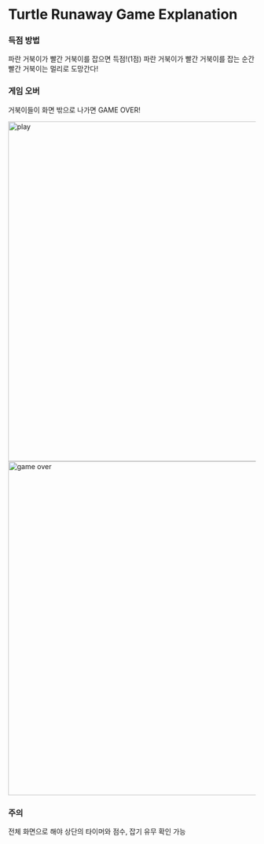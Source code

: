 # Turtle Runaway Game Explanation

### 득점 방법
파란 거북이가 빨간 거북이를 잡으면 득점!(1점)
파란 거북이가 빨간 거북이를 잡는 순간 빨간 거북이는 멀리로 도망간다!

### 게임 오버
거북이들이 화면 밖으로 나가면 GAME OVER!

<img width="692" alt="play" src="https://github.com/user-attachments/assets/ee1422c4-4af8-4ed3-8aa0-90c3009be6ee">
<img width="680" alt="game over" src="https://github.com/user-attachments/assets/0b862bf7-5d6b-44a0-93f5-3710a0d8a7e8">

### 주의
전체 화면으로 해야 상단의 타이머와 점수, 잡기 유무 확인 가능
